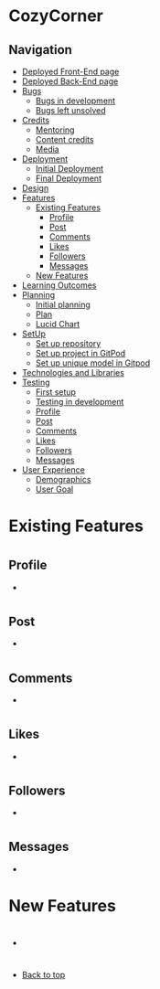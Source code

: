 # CozyCorner
## Navigation
* [Deployed Front-End page](https://cozycorner-pp5.herokuapp.com/)
* [Deployed Back-End page](https://portfolio-project-5-drf-api.herokuapp.com/)
* [Bugs](/bugs.md)
    - [Bugs in development](/bugs.md#bugs-in-development)
    - [Bugs left unsolved](/bugs.md#bugs-left-unsolved)
* [Credits](#credits)
    - [Mentoring](#thank-you)
    - [Content credits](#content-credits)
    - [Media](#media)
* [Deployment](/deployment.md)
    - [Initial Deployment](/deployment.md#initial-deployment)
    - [Final Deployment](/deployment.md#final-deployment)
* [Design](/README.md#design)
* [Features](/features.md)
   - [Existing Features](#existing-features)
       - [Profile](#profile)
       - [Post](#post)
       - [Comments](#comments)
       - [Likes](#likes)
       - [Followers](#followers)
       - [Messages](#messages)
   - [New Features](#new-features)
* [Learning Outcomes](#learning-outcomes)
* [Planning](#planning)
   - [Initial planning](#initial-plan)
   - [Plan](#plan)
   - [Lucid Chart](#lucidchart)
* [SetUp](/setup.md)
   - [Set up repository](/setup.md#set-up-repository)
   - [Set up project in GitPod](/setup.md#set-up-project-in-gitpod)
   - [Set up unique model in Gitpod](/setup.md#set-up-unique-model-in-gitpod)
* [Technologies and Libraries](#technologies-and-libraries)
* [Testing](/testing.md)
    - [First setup](/testing.md#first-setup)
    - [Testing in development](/testing.md#testing-in-development)
    - [Profile](/testing.md#profile)
    - [Post](/testing.md#post)
    - [Comments](/testing.md#comments)
    - [Likes](/testing.md#likes)
    - [Followers](/testing.md#followers)
    - [Messages](/testing.md#messages)
* [User Experience](#user-experience-ux)
    - [Demographics](#demographics)
    - [User Goal](#user-goals)

#
# Existing Features
#
## Profile
- 
#
## Post
- 
#
## Comments
- 
#
## Likes
- 
#
## Followers
- 
#
## Messages
- 
#
# New Features
#
- 

#
* [Back to top](#)
#